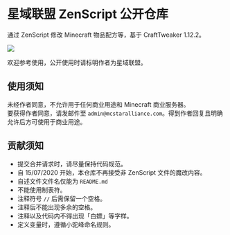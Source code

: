 # 星域联盟 ZenScript 公开仓库
通过 ZenScript 修改 Minecraft 物品配方等，基于 CraftTweaker 1.12.2。

![](https://img.shields.io/badge/license-Apache--2.0-orange)

欢迎参考使用，公开使用时请标明作者为星域联盟。

## 使用须知

未经作者同意，不允许用于任何商业用途和 Minecraft 商业服务器。  
要获得作者同意，请发邮件至 `admin@mcstaralliance.com`。得到作者回复且明确允许后方可使用于商业用途。

## 贡献须知

- 提交合并请求时，请尽量保持代码规范。
- 自 15/07/2020 开始，本仓库不再接受非 ZenScript 文件的魔改内容。
- 自述文件文件名仅能为 `README.md`
- 不能使用制表符。
- 注释符号 `//` 后需保留一个空格。
- 注释后不能出现多余的空格。
- 注释以及代码内不得出现「白嫖」等字样。
- 定义变量时，遵循小驼峰命名规则。
